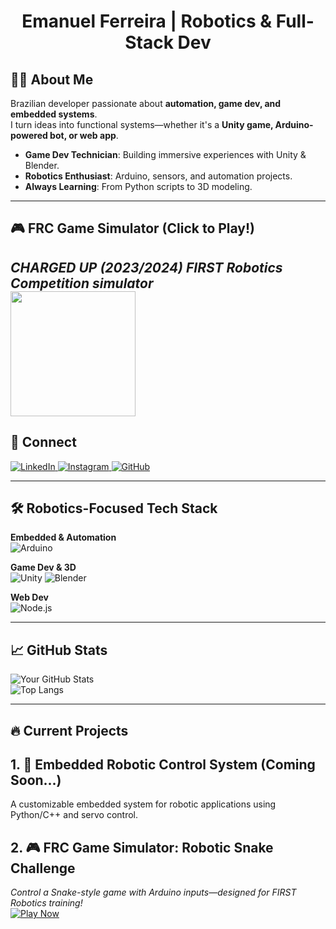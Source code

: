 <h1 align="center">Emanuel Ferreira | Robotics & Full-Stack Dev</h1>

## 👨‍💻 About Me
Brazilian developer passionate about **automation, game dev, and embedded systems**.  
I turn ideas into functional systems—whether it's a **Unity game, Arduino-powered bot, or web app**.  

- **Game Dev Technician**: Building immersive experiences with Unity & Blender.  
- **Robotics Enthusiast**: Arduino, sensors, and automation projects.  
- **Always Learning**: From Python scripts to 3D modeling.  

---

## 🎮 FRC Game Simulator (Click to Play!)
*CHARGED UP (2023/2024) FIRST Robotics Competition simulator*  
[<img src="https://img.shields.io/badge/Play-FRC_Snake_Game-2ea44f?style=for-the-badge&logo=unity" width="200">](https://emanuelfv.itch.io/frc-game-simulator)
---

## 🔗 Connect  
<p align="left">
  <a href="https://linkedin.com/in/emanuel-ferreira" target="_blank">
    <img src="https://img.shields.io/badge/LinkedIn-0077B5?style=for-the-badge&logo=linkedin&logoColor=white" alt="LinkedIn"/>
  </a>
  <a href="https://instagram.com/e.manuelfv" target="_blank">
    <img src="https://img.shields.io/badge/Instagram-E4405F?style=for-the-badge&logo=instagram&logoColor=white" alt="Instagram"/>
  </a>
  <a href="https://github.com/yourusername" target="_blank">
    <img src="https://img.shields.io/badge/GitHub-100000?style=for-the-badge&logo=github&logoColor=white" alt="GitHub"/>
  </a>
</p>

---

## 🛠️ Robotics-Focused Tech Stack  
**Embedded & Automation**  
![Arduino](https://img.shields.io/badge/Arduino-00979D?style=for-the-badge&logo=Arduino&logoColor=white)

**Game Dev & 3D**  
![Unity](https://img.shields.io/badge/Unity-100000?style=for-the-badge&logo=unity&logoColor=white)
![Blender](https://img.shields.io/badge/Blender-%23F5792A.svg?style=for-the-badge&logo=blender&logoColor=white)  

**Web Dev**  
![Node.js](https://img.shields.io/badge/Node.js-43853D?style=for-the-badge&logo=node.js&logoColor=white)  

---

## 📈 GitHub Stats  
![Your GitHub Stats](https://github-readme-stats.vercel.app/api?username=yourusername&show_icons=true&theme=dark&hide_border=true&bg_color=0D1117)  
![Top Langs](https://github-readme-stats.vercel.app/api/top-langs/?username=yourusername&layout=compact&theme=dark&hide_border=true&bg_color=0D1117)  

---

## 🔥 Current Projects  
## 1. 🤖 Embedded Robotic Control System (Coming Soon...)
A customizable embedded system for robotic applications using Python/C++ and servo control.

## 2. 🎮 FRC Game Simulator: Robotic Snake Challenge  
*Control a Snake-style game with Arduino inputs—designed for FIRST Robotics training!*  
[![Play Now](https://img.shields.io/badge/Play_Now-FF7139?style=flat-square&logo=itch.io&logoColor=white)](https://emanuelfv.itch.io/frc-game-simulator)
